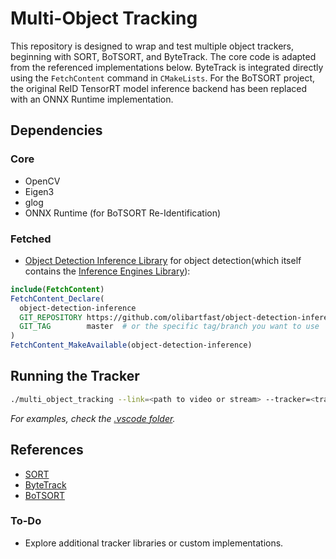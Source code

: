 # Multi-Object Tracking

This repository is designed to wrap and test multiple object trackers, beginning with SORT, BoTSORT, and ByteTrack. The core code is adapted from the referenced implementations below. ByteTrack is integrated directly using the `FetchContent` command in `CMakeLists`. For the BoTSORT project, the original ReID TensorRT model inference backend has been replaced with an ONNX Runtime implementation.

## Dependencies

### Core
- OpenCV
- Eigen3
- glog
- ONNX Runtime (for BoTSORT Re-Identification)

### Fetched
- [Object Detection Inference Library](https://github.com/olibartfast/object-detection-inference) for object detection(which itself contains the [Inference Engines Library](https://github.com/olibartfast/object-detection-inference)):

```cmake
include(FetchContent)
FetchContent_Declare(
  object-detection-inference
  GIT_REPOSITORY https://github.com/olibartfast/object-detection-inference.git
  GIT_TAG        master  # or the specific tag/branch you want to use
)
FetchContent_MakeAvailable(object-detection-inference)
```

## Running the Tracker

```bash
./multi_object_tracking --link=<path to video or stream> --tracker=<tracking algorithm i.e., "SORT", "ByteTrack", "BoTSORT"> --labels=<path to label file> --model_path=<path to model binary> --class=<id of class to track>
```

*For examples, check the [.vscode folder](.vscode/launch.json).*

## References
- [SORT](https://github.com/david8862/keras-YOLOv3-model-set/tree/master/tracking/cpp_inference/yoloSort)
- [ByteTrack](https://github.com/Vertical-Beach/ByteTrack-cpp)
- [BoTSORT](https://github.com/viplix3/BoTSORT-cpp)

### To-Do
- Explore additional tracker libraries or custom implementations.
